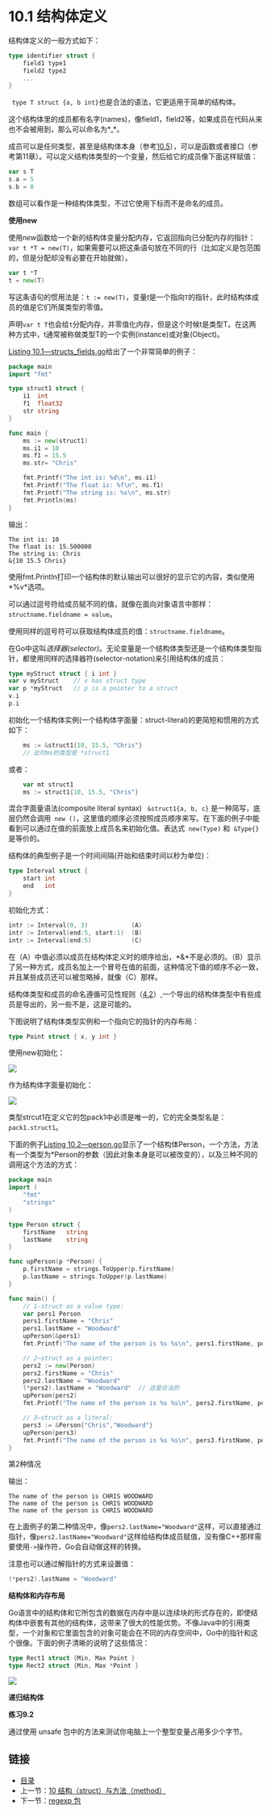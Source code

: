 # 10.1 结构体定义

结构体定义的一般方式如下：

```go
type identifier struct {
    field1 type1
    field2 type2
    ...
}
```

` type T struct {a, b int}`也是合法的语法，它更适用于简单的结构体。

这个结构体里的成员都有名字(names)，像field1，field2等，如果成员在代码从来也不会被用到，那么可以命名为*_*。

成员可以是任何类型，甚至是结构体本身（参考[10.5](10.5.md)），可以是函数或者接口（参考第11章）。可以定义结构体类型的一个变量，然后给它的成员像下面这样赋值：

```go
var s T
s.a = 5
s.b = 8
```

数组可以看作是一种结构体类型，不过它使用下标而不是命名的成员。

**使用new**

使用*new*函数给一个新的结构体变量分配内存，它返回指向已分配内存的指针：`var t *T = new(T)`，如果需要可以把这条语句放在不同的行（比如定义是包范围的，但是分配却没有必要在开始就做）。

```go
var t *T
t = new(T)
```

写这条语句的惯用法是：`t := new(T)`，变量*t*是一个指向`T`的指针，此时结构体成员的值是它们所属类型的零值。

声明`var t T`也会给`t`分配内存，并零值化内存，但是这个时候t是类型T。在这两种方式中，t通常被称做类型T的一个实例(instance)或对象(Object)。

[Listing 10.1—structs_fields.go](examples/chapter_10/structs_fields.go)给出了一个非常简单的例子：

```go
package main
import "fmt"

type struct1 struct {
    i1  int
    f1  float32
    str string
}

func main {
    ms := new(struct1)
    ms.i1 = 10
    ms.f1 = 15.5
    ms.str= "Chris"

    fmt.Printf("The int is: %d\n", ms.i1)
    fmt.Printf("The float is: %f\n", ms.f1)
    fmt.Printf("The string is: %s\n", ms.str)
    fmt.Println(ms)
}
```

输出：

    The int is: 10
    The float is: 15.500000
    The string is: Chris
    &{10 15.5 Chris}

使用fmt.Println打印一个结构体的默认输出可以很好的显示它的内容，类似使用*%v*选项。

可以通过逗号符给成员赋不同的值，就像在面向对象语言中那样：` structname.fieldname = value `。

使用同样的逗号符可以获取结构体成员的值：` structname.fieldname `。

在Go中这叫*选择器(selector)*。无论变量是一个结构体类型还是一个结构体类型指针，都使用同样的选择器符(selector-notation)来引用结构体的成员：

```go
type myStruct struct { i int }
var v myStruct    // v has struct type
var p *myStruct   // p is a pointer to a struct
v.i 
p.i
```

初始化一个结构体实例(一个结构体字面量：struct-literal)的更简短和惯用的方式如下：

```go
    ms := &struct1{10, 15.5, "Chris"}
    // 此时ms的类型是 *struct1
```

或者：

```go
    var mt struct1
    ms := struct1{10, 15.5, "Chris"}
```

混合字面量语法(composite  literal  syntax) ` &struct1{a, b, c}` 是一种简写，底层仍然会调用` new ()`，这里值的顺序必须按照成员顺序来写。在下面的例子中能看到可以通过在值的前面放上成员名来初始化值。表达式` new(Type)` 和` &Type{}`是等价的。

结构体的典型例子是一个时间间隔(开始和结束时间以秒为单位)：

```go
type Interval struct {
    start int
    end   int
}
```

初始化方式：

```go
intr := Interval(0, 3)            (A)
intr := Interval(end:5, start:1)  (B)
intr := Interval(end:5)           (C)
```

在（A）中值必须以成员在结构体定义时的顺序给出，*&*不是必须的。（B）显示了另一种方式，成员名加上一个冒号在值的前面，这种情况下值的顺序不必一致，并且某些成员还可以被忽略掉，就像（C）那样。

结构体类型和成员的命名遵循可见性规则（[4.2](4.2.md)）,一个导出的结构体类型中有些成员是导出的，另一些不是，这是可能的。

下图说明了结构体类型实例和一个指向它的指针的内存布局：

```go
type Point struct { x, y int }
```

使用new初始化：

![](images/10.1_fig10.1-1.jpg?raw=true)

作为结构体字面量初始化：

![](images/10.1_fig10.1-2.jpg?raw=true)

类型strcut1在定义它的包pack1中必须是唯一的，它的完全类型名是：`pack1.struct1`。

下面的例子[Listing 10.2—person.go](examples/person.go)显示了一个结构体Person，一个方法，方法有一个类型为*Person的参数（因此对象本身是可以被改变的），以及三种不同的调用这个方法的方式：

```go
package main
import (
    "fmt"
    "strings"
)

type Person struct {
    firstName   string
    lastName    string
}

func upPerson(p *Person) {
    p.firstName = strings.ToUpper(p.firstName)
    p.lastName = strings.ToUpper(p.lastName)
}

func main() {
    // 1-struct as a value type:
    var pers1 Person
    pers1.firstName = "Chris"
    pers1.lastName = "Woodward"
    upPerson(&pers1)
    fmt.Printf("The name of the person is %s %s\n", pers1.firstName, pers1.lastName)

    // 2—struct as a pointer:
    pers2 := new(Person)
    pers2.firstName = "Chris"
    pers2.lastName = "Woodward"
    (*pers2).lastName = "Woodward"  // 这是合法的
    upPerson(pers2)
    fmt.Printf("The name of the person is %s %s\n", pers2.firstName, pers2.lastName)

    // 3—struct as a literal:
    pers3 := &Person{"Chris","Woodward"}
    upPerson(pers3)
    fmt.Printf("The name of the person is %s %s\n", pers3.firstName, pers3.lastName)
}
```

第2种情况

输出：

    The name of the person is CHRIS WOODWARD
    The name of the person is CHRIS WOODWARD
    The name of the person is CHRIS WOODWARD

在上面例子的第二种情况中，像`pers2.lastName="Woodward"`这样，可以直接通过指针，像`pers2.lastName="Woodward"`这样给结构体成员赋值，没有像C++那样需要使用`->`操作符，Go会自动做这样的转换。

注意也可以通过解指针的方式来设置值：

```go
(*pers2).lastName = "Woodward"
```

**结构体和内存布局**

Go语言中的结构体和它所包含的数据在内存中是以连续块的形式存在的，即使结构体中嵌套有其他的结构体，这带来了很大的性能优势。不像Java中的引用类型，一个对象和它里面包含的对象可能会在不同的内存空间中，Go中的指针和这个很像。下面的例子清晰的说明了这些情况：

```go
type Rect1 struct {Min, Max Point }
type Rect2 struct {Min, Max *Point }
```

![](images/10.1_fig10.2.jpg?raw=true)

**递归结构体**

**练习9.2**

通过使用 unsafe 包中的方法来测试你电脑上一个整型变量占用多少个字节。

## 链接
- [目录](directory.md)
- 上一节：[10 结构（struct）与方法（method）](10.0.md)
- 下一节：[regexp 包](09.2.md)
